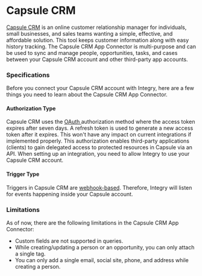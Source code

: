 # Capsule CRM

[Capsule CRM](https://www.integry.io/apps/capsule-crm) is an online customer relationship manager for individuals, small businesses, and sales teams wanting a simple, effective, and affordable solution. This tool keeps customer information along with easy history tracking. The Capsule CRM App Connector is multi-purpose and can be used to sync and manage people, opportunities, tasks, and cases between your Capsule CRM account and other third-party app accounts.&#x20;

### Specifications <a href="#specifications-0-0" id="specifications-0-0"></a>

Before you connect your Capsule CRM account with Integry, here are a few things you need to learn about the Capsule CRM App Connector.&#x20;

#### Authorization Type <a href="#authorization-type-0-1" id="authorization-type-0-1"></a>

Capsule CRM uses the [OAuth ](https://support.integry.io/hc/en-us/articles/11112617800985-Authentication-Types-Supported-in-Integry)authorization method where the access token expires after seven days. A refresh token is used to generate a new access token after it expires. This won't have any impact on current integrations if implemented properly. This authorization enables third-party applications (clients) to gain delegated access to protected resources in Capsule via an API. When setting up an integration, you need to allow Integry to use your Capsule CRM account.&#x20;

#### Trigger Type <a href="#trigger-type-0-2" id="trigger-type-0-2"></a>

Triggers in Capsule CRM are [webhook-based](https://tray.io/documentation/connectors/triggers/webhook-trigger/). Therefore, Integry will listen for events happening inside your Capsule account.&#x20;

### Limitations <a href="#limitations-0-3" id="limitations-0-3"></a>

As of now, there are the following limitations in the Capsule CRM App Connector:

* Custom fields are not supported in queries.
* While creating/updating a person or an opportunity, you can only attach a single tag.
* You can only add a single email, social site, phone, and address while creating a person.
